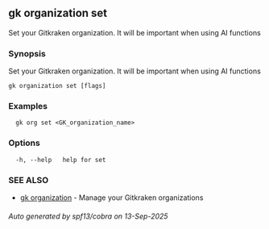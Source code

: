 ## gk organization set

Set your Gitkraken organization. It will be important when using AI functions

### Synopsis

Set your Gitkraken organization. It will be important when using AI functions

```
gk organization set [flags]
```

### Examples

```
  gk org set <GK_organization_name>
```

### Options

```
  -h, --help   help for set
```

### SEE ALSO

* [gk organization](gk_organization.md)	 - Manage your Gitkraken organizations

###### Auto generated by spf13/cobra on 13-Sep-2025
